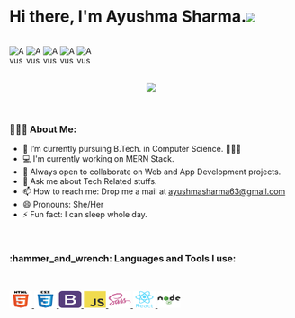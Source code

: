# Hi there, I'm Ayushma Sharma.<img height="35" src="https://github.com/TheDudeThatCode/TheDudeThatCode/blob/master/Assets/Hi.gif">
<br>

<a href="https://twitter.com/AyushmaSharma8">
  <img align="left" alt="Ayushma's Twitter" width="30px" height="30px" src="https://github.com/TheDudeThatCode/TheDudeThatCode/blob/master/Assets/Twitter.svg" />
</a>
<a href="https://linkedin.com/in/ayushma-sharma-548633191">
  <img align="left" alt="Ayushma's Linkedin" width="30px" height="30px" src="https://github.com/TheDudeThatCode/TheDudeThatCode/blob/master/Assets/Linkedin.svg" />
</a>
<a href="https://instagram.com/ayushma._.sharma_/">
  <img align="left" alt="Ayushma's Instagram" width="30px" height="30px" src="https://github.com/TheDudeThatCode/TheDudeThatCode/blob/master/Assets/Instagram.svg" />
</a>
<a href="https://www.hackerrank.com/ayushmasharma63">
  <img align="left" alt="Ayushma's HackerRank" width="30px" height="30px" src="https://github.com/TheDudeThatCode/TheDudeThatCode/blob/master/Assets/HackerRank.svg" />
</a>
<a href="https://medium.com/@ayushmasharma63">
  <img align="left" alt="Ayushma's Medium" width="30px" height="30px" src="https://cdn.svgporn.com/logos/medium-icon.svg" />
</a>
<br>
<br><br>


<p align="center">
  <img src="https://user-images.githubusercontent.com/68046853/115568398-df20be00-a2d9-11eb-943b-92bc24cb6ece.jpeg" width="500px">
</p>
<br>

<h3 align="left">👩🏻‍💻 About Me:</h3>

- 🔭 I’m currently pursuing B.Tech. in Computer Science. 👩🏻‍🎓
- 💻 I'm currently working on MERN Stack. 
- 👯 Always open to collaborate on Web and App Development projects. 
- 💬 Ask me about Tech Related stuffs.
- 📫 How to reach me: Drop me a mail at ayushmasharma63@gmail.com
- 😄 Pronouns: She/Her 
- ⚡ Fun fact: I can sleep whole day.
  
<br>

<h3 align="left">:hammer_and_wrench: Languages and Tools I use:</h3><br>
<p align="left">
    <a href="https://www.w3.org/html/" target="_blank"> <img src="https://raw.githubusercontent.com/devicons/devicon/master/icons/html5/html5-original-wordmark.svg" alt="html5" width="40" height="30"/> </a>
    <a href="https://www.w3schools.com/css/" target="_blank"> <img src="https://raw.githubusercontent.com/devicons/devicon/master/icons/css3/css3-original-wordmark.svg" alt="css3" width="40" height="30"/> </a>
   <a href="https://www.bootstrap.com/" target="_blank"> <img src="https://raw.githubusercontent.com/github/explore/80688e429a7d4ef2fca1e82350fe8e3517d3494d/topics/bootstrap/bootstrap.png" alt="bootstrap" width="40" height="30"/> </a>
    <a href="https://developer.mozilla.org/en-US/docs/Web/JavaScript" target="_blank"> <img src="https://raw.githubusercontent.com/devicons/devicon/master/icons/javascript/javascript-original.svg" alt="javascript" width="40" height="30"/> </a>
<a href="https://sass-lang.com" target="_blank"> <img src="https://raw.githubusercontent.com/devicons/devicon/master/icons/sass/sass-original.svg" alt="sass" width="40" height="30"/> </a>
<a href="https://reactjs.org/" target="_blank"> <img src="https://raw.githubusercontent.com/devicons/devicon/master/icons/react/react-original-wordmark.svg" alt="react" width="40" height="30"/> </a>
      <a href="https://nodejs.org" target="_blank"> <img src="https://raw.githubusercontent.com/devicons/devicon/master/icons/nodejs/nodejs-original-wordmark.svg" alt="nodejs" width="40" height="30"/> </a>
    </p> 
